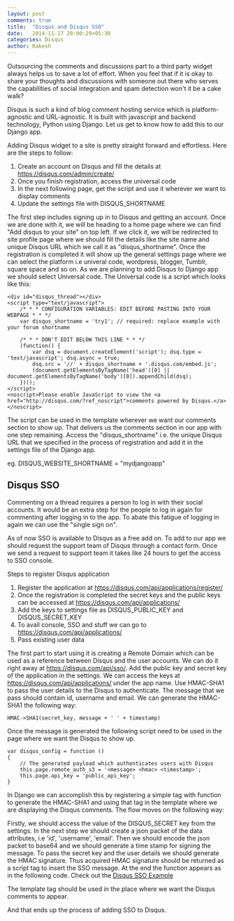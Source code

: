 ```yaml
---
layout: post
comments: true
title:  "Disqus and Disqus SSO"
date:   2014-11-17 20:00:29+05:30
categories: Disqus
author: Rakesh
---
```

Outsourcing the comments and discussions part to a third party widget always helps us to save a lot of effort. When you feel that if it is okay to share your thoughts and discussions with someone out there who serves the capabilities of social integration and spam detection won't it be a cake walk?

Disqus is such a kind of blog comment hosting service which is platform-agnostic and URL-agnostic. It is built with javascript and backend technology, Python using Django. Let us get to know how to add this to our Django app.

Adding Disqus widget to a site is pretty straight forward and effortless. Here are the steps to follow:

1. Create an account on Disqus and fill the details at https://disqus.com/admin/create/
2. Once you finish registration, access the universal code
3. In the next following page, get the script and use it wherever we want to display comments
4. Update the settings file with DISQUS_SHORTNAME

The first step includes signing up in to Disqus and getting an account. Once we are done with it, we will be heading to a home page where we can find "Add disqus to your site" on top left. If we click it, we will be redirected to site profile page where we should fill the details like the site name and unique Disqus URL which we call it as "disqus_shortname". Once the registration is completed it will show up the general settings page where we can select the platform i.e univeral code, wordpress, blogger, Tumblr, square space and so on. As we are planning to add Disqus to Django app we should select Universal code. The Universal code is a script which looks like this:

    <div id="disqus_thread"></div>
    <script type="text/javascript">
        /* * * CONFIGURATION VARIABLES: EDIT BEFORE PASTING INTO YOUR WEBPAGE * * */
        var disqus_shortname = 'try1'; // required: replace example with your forum shortname

        /* * * DON'T EDIT BELOW THIS LINE * * */
        (function() {
            var dsq = document.createElement('script'); dsq.type = 'text/javascript'; dsq.async = true;
            dsq.src = '//' + disqus_shortname + '.disqus.com/embed.js';
            (document.getElementsByTagName('head')[0] || document.getElementsByTagName('body')[0]).appendChild(dsq);
        })();
    </script>
    <noscript>Please enable JavaScript to view the <a href="http://disqus.com/?ref_noscript">comments powered by Disqus.</a></noscript>

The script can be used in the template wherever we want our comments section to show up. That delivers us the comments section in our app with one step remaining. Access the "disqus_shortname" i.e. the unique Disqus URL that we specified in the process of registration and add it in the settings file of the Django app.

eg.
    DISQUS_WEBSITE_SHORTNAME = "mydjangoapp"

Disqus SSO
-----------------

Commenting on a thread requires a person to log in with their social accounts. It would be an extra step for the people to log in again for commenting after logging in to the app. To abate this fatigue of logging in again we can use the "single sign on".

As of now SSO is available to Disqus as a free add on. To add to our app we should request the support team of Disqus through a contact form. Once we send a request to support team it takes like 24 hours to get the access to SSO console.

Steps to register Disqus application

1. Register the application at https://disqus.com/api/applications/register/
2. Once the registration is completed the secret keys and the public keys can be accessed at https://disqus.com/api/applications/
3. Add the keys to settings file as DISQUS_PUBLIC_KEY and DISQUS_SECRET_KEY
4. To avail console, SSO and stuff we can go to https://disqus.com/api/applications/
5. Pass existing user data

The first part to start using it is creating a Remote Domain which can be used as a reference between Disqus and the user accounts. We can do it right away at https://disqus.com/api/sso/. Add the public key and secret key of the application in the settings. We can access the keys at https://disqus.com/api/applications/ under the app name. Use HMAC-SHA1 to pass the user details to the Disqus to authenticate. The message that we pass should contain id, username and email. We can generate the HMAC-SHA1 the following way:

    HMAC->SHA1(secret_key, message + ' ' + timestamp)

Once the message is generated the following script need to be used in the page where we want the Disqus to show up.

    var disqus_config = function ()
    {
        // The generated payload which authenticates users with Disqus
        this.page.remote_auth_s3 = '<message> <hmac> <timestamp>';
        this.page.api_key = 'public_api_key';
    }

In Django we can accomplish this by registering a simple tag with function to generate the HMAC-SHA1 and using that tag in the template where we are displaying the Disqus comments. The flow moves on the following way:

Firstly, we should access the value of the DISQUS_SECRET key from the settings. In the next step we should create a json packet of the data attributes, i.e 'id', 'username', 'email'. Then we should encode the json packet to base64 and we should generate a time stamp for signing the message. To pass the secret key and the user details we should generate the HMAC signature. Thus acquired HMAC signature should be returned as a script tag to insert the SSO message. At the end the function appears as in the following code. Check out the [Disqus SSO Example](https://gist.github.com/krvc/9afc17db9eb8d01b7655)


The template tag should be used in the place where we want the Disqus comments to appear.

And that ends up the process of adding SSO to Disqus.

